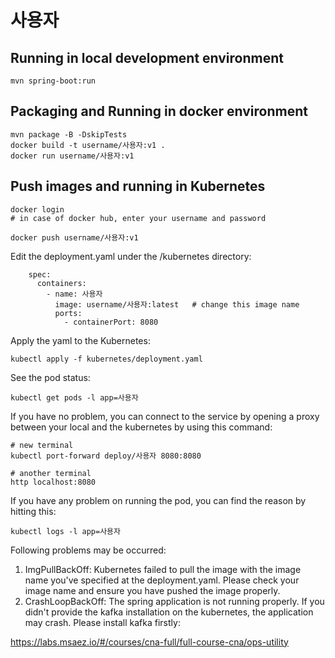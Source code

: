 # 사용자

## Running in local development environment

```
mvn spring-boot:run
```

## Packaging and Running in docker environment

```
mvn package -B -DskipTests
docker build -t username/사용자:v1 .
docker run username/사용자:v1
```

## Push images and running in Kubernetes

```
docker login 
# in case of docker hub, enter your username and password

docker push username/사용자:v1
```

Edit the deployment.yaml under the /kubernetes directory:
```
    spec:
      containers:
        - name: 사용자
          image: username/사용자:latest   # change this image name
          ports:
            - containerPort: 8080

```

Apply the yaml to the Kubernetes:
```
kubectl apply -f kubernetes/deployment.yaml
```

See the pod status:
```
kubectl get pods -l app=사용자
```

If you have no problem, you can connect to the service by opening a proxy between your local and the kubernetes by using this command:
```
# new terminal
kubectl port-forward deploy/사용자 8080:8080

# another terminal
http localhost:8080
```

If you have any problem on running the pod, you can find the reason by hitting this:
```
kubectl logs -l app=사용자
```

Following problems may be occurred:

1. ImgPullBackOff:  Kubernetes failed to pull the image with the image name you've specified at the deployment.yaml. Please check your image name and ensure you have pushed the image properly.
1. CrashLoopBackOff: The spring application is not running properly. If you didn't provide the kafka installation on the kubernetes, the application may crash. Please install kafka firstly:

https://labs.msaez.io/#/courses/cna-full/full-course-cna/ops-utility

